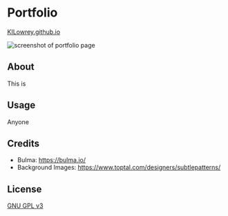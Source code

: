 # Portfolio
[KILowrey.github.io](https://KILowrey.github.io)

![screenshot of portfolio page]()

## About

This is

## Usage

Anyone

## Credits
- Bulma: <https://bulma.io/>
- Background Images: <https://www.toptal.com/designers/subtlepatterns/>

## License

[GNU GPL v3](./LICENSE.md)